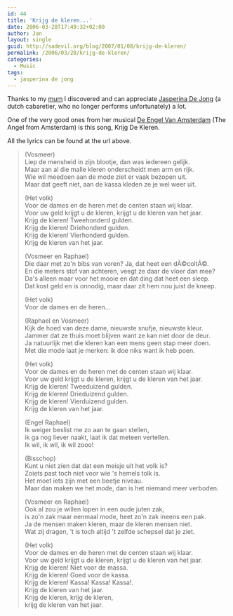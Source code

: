 ```yaml
---
id: 44
title: 'Krijg de kleren...'
date: 2006-03-28T17:49:32+02:00
author: Jan
layout: single
guid: http://sadevil.org/blog/2007/01/08/krijg-de-kleren/
permalink: /2006/03/28/krijg-de-kleren/
categories:
  - Music
tags:
  - jasperina de jong
---
```

Thanks to my [mum](http://foefel.kcore.org/blog) I discovered and can appreciate [Jasperina De Jong](http://www.jasperina.net) (a dutch cabaretier, who no longer performs unfortunately) a lot.

One of the very good ones from her musical [De Engel Van Amsterdam](http://www.boudewijndegroot.nl/bdgtea.htm) (The Angel from Amsterdam) is this song, Krijg De Kleren.

All the lyrics can be found at the url above.

> (Vosmeer)  
> Liep de mensheid in zijn blootje, dan was iedereen gelijk.  
> Maar aan al die malle kleren onderscheidt men arm en rijk.  
> Wie wil meedoen aan de mode ziet er vaak bezopen uit.  
> Maar dat geeft niet, aan de kassa kleden ze je wel weer uit.
> 
> (Het volk)  
> Voor de dames en de heren met de centen staan wij klaar.  
> Voor uw geld krijgt u de kleren, krijgt u de kleren van het jaar.  
> Krijg de kleren! Tweehonderd gulden.  
> Krijg de kleren! Driehonderd gulden.  
> Krijg de kleren! Vierhonderd gulden.  
> Krijg de kleren van het jaar.
> 
> (Vosmeer en Raphael)  
> Die daar met zo'n bibs van voren? Ja, dat heet een dÃ©coltÃ©.  
> En die meters stof van achteren, veegt ze daar de vloer dan mee?  
> Da's alleen maar voor het mooie en dat ding dat heet een sleep.  
> Dat kost geld en is onnodig, maar daar zit hem nou juist de kneep.
> 
> (Het volk)  
> Voor de dames en de heren...
> 
> (Raphael en Vosmeer)  
> Kijk de hoed van deze dame, nieuwste snufje, nieuwste kleur.  
> Jammer dat ze thuis moet blijven want ze kan niet door de deur.  
> Ja natuurlijk met die kleren kan een mens geen stap meer doen.  
> Met die mode laat je merken: ik doe niks want ik heb poen.
> 
> (Het volk)  
> Voor de dames en de heren met de centen staan wij klaar.  
> Voor uw geld krijgt u de kleren, krijgt u de kleren van het jaar.  
> Krijg de kleren! Tweeduizend gulden.  
> Krijg de kleren! Drieduizend gulden.  
> Krijg de kleren! Vierduizend gulden.  
> Krijg de kleren van het jaar.
> 
> (Engel Raphael)  
> Ik weiger beslist me zo aan te gaan stellen,  
> ik ga nog liever naakt, laat ik dat meteen vertellen.  
> Ik wil, ik wil, ik wil zooo!
> 
> (Bisschop)  
> Kunt u niet zien dat dat een meisje uit het volk is?  
> Zoiets past toch niet voor wie 's hemels tolk is.  
> Het moet iets zijn met een beetje niveau.  
> Maar dan maken we het mode, dan is het niemand meer verboden.
> 
> (Vosmeer en Raphael)  
> Ook al zou je willen lopen in een oude juten zak,  
> is zo'n zak maar eenmaal mode, heet zo'n zak ineens een pak.  
> Ja de mensen maken kleren, maar de kleren mensen niet.  
> Wat zij dragen, 't is toch altijd 't zelfde schepsel dat je ziet.
> 
> (Het volk)  
> Voor de dames en de heren met de centen staan wij klaar.  
> Voor uw geld krijgt u de kleren, krijgt u de kleren van het jaar.  
> Krijg de kleren! Niet voor de massa.  
> Krijg de kleren! Goed voor de kassa.  
> Krijg de kleren! Kassa! Kassa! Kassa!.  
> Krijg de kleren van het jaar.  
> Krijg de kleren, krijg de kleren,  
> krijg de kleren van het jaar.